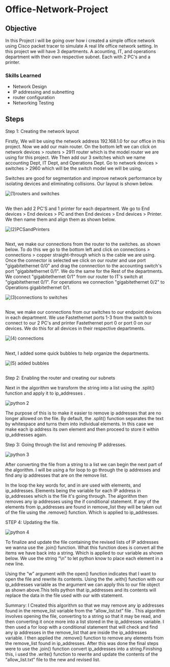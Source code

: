 # Office-Network-Project

## Objective

In this Project i will be going over how i created a simple office network using Cisco packet tracer to simulate A real life office network setting. In this project we will have 3 departments. A acounting, IT, and operations department with their own respective subnet. Each with 2 PC's and a printer. 

### Skills Learned

- Network Design  
- IP addressing and subnetting
- router configuration
- Networking Testing 

## Steps

Step 1:
Creating the network layout

Firstly, We will be using the network address 192.168.1.0 for our office in this project. Now we add our main router. On the bottom left we can click on network devices > routers > 2911 router  which is the model router we are using for this project. We Then add our 3 switches which we name accounting Dept, IT Dept, and Operations Dept. Go to network devices > 
switches > 2960 which will be the switch model we will be using.

 Switches are good for segmentation and improve network performance by isolating devices and eliminating collisions. Our layout is shown below.

![(1)routers and switches](https://github.com/user-attachments/assets/b95c3dab-2078-4c67-9383-20f9fae192b1)

##

We then add 2 PC'S and 1 printer for each department. We go to End devices > End devices > PC and then End devices > End devices > Printer. We then name them and align them as shown below.

![(2)PCSandPrinters](https://github.com/user-attachments/assets/24a0bfdf-d4bc-4958-8b71-56bcf8f0ba51)

##

Next, we make our connections from the router to the switches. as shown below. To do this we go to the bottom left and click on connections > connections > copper straight-through which is the cable we are using. Once the connector is selected we click on our router and use port "gigabitethernet 0/0" and drag the connnection to the accounting switch's port "gigabitethernet 0/1". We do the same for the Rest of the departments. We connect "gigabitethernet 0/1" from our router to IT's switch at "gigabitethernet 0/1". For operations we connection "gigabitethernet 0/2" to Operations gigabitethernet 0/1.

![(3)connections to switches](https://github.com/user-attachments/assets/5ffdabf8-2528-4c93-8b9d-28d7220c1bac)

##

Now, we make our connections from our switches to our endpoint devices in each department. We use Fastethernet ports 1-3 from thw switch to connect to our 2 PC's and printer Fastethernet port 0 or port 0 on our devices. We do this for all devices in their respective departments.

![(4) connections](https://github.com/user-attachments/assets/59070f5e-1394-4a9e-8599-903877dc7174)

##

Next, I added some quick bubbles to help organize the departments.

![(5) added bubbles](https://github.com/user-attachments/assets/85e3d882-1514-4483-9949-85ec525b96c9)

##


Step 2:
Enabling the router and creating our subnets

Next in the algorithm we transform the string into a list using the .split() function and apply it to ip_addresses .

![python 2](https://github.com/VegaL101/Updating-Files-in-python/assets/166334918/1d09da46-eb51-4067-801d-3bd47e81cbca)

The purpose of this is to make it easier to remove ip addresses that are no longer allowed on the file. By default, the .split() function separates the text by whitespace and turns them into individual elements. In this case we make each ip address its own element and then proceed to store it within ip_addresses again.

Step 3:
Going through the list and removing IP addresses.

![python 3](https://github.com/VegaL101/Updating-Files-in-python/assets/166334918/ef708dc7-b1bf-45dc-a355-0ee0aa78e574)

After converting the file from a string to a list we can begin the next part of the algorithm.
I will be using a for loop to go through the ip addresses and find any ip addresses that are on the remove list.

In the loop the key words for, and in are used with elements, and ip_addresses. Elements being the variable for each IP address in  ip_addresses which is the file it's going through. The algorithm then removes any ip addresses using the if conditional statement. If any of the elements from ip_addresses are found in remove_list they will be taken out of the file using the .remove() function. Which is applied to ip_addresses.

STEP 4:
Updating the file.

![python 4](https://github.com/VegaL101/Updating-Files-in-python/assets/166334918/0e1e781e-eeda-47f1-a66f-82c81d0a6642)

To finalize and update the file containing the revised lists of IP addresses we wanna use the .join() function. What this function does is convert all the items we have back into a string. Which is applied to our variable as shown below. We use the string “\n” to let python know to place each element in a new line.

Using the “w” argument with the open() function indicates that I want to open the file and rewrite its contents. Using the the .with() function with our ip_addresses variable as the argument we can apply this to our file object as shown above.This tells python that ip_addresses and its contents will replace the data in the file used with our with statement.

Summary:
I Created this algorithm so that we may remove any ip addresses found in the  remove_list variable from the  “allow_list.txt” file . This algorithm involves opening the file, converting to a string so that it may be read, and then converting it once more into a list stored in the ip_addresses variable. I then used a for loop with a conditional statement that will check and find any ip addresses in the remove_list that are inside the ip_addresses variable. I then applied the .remove()  function to remove any elements from the  remove_list found in ip_addresses. After this was done the final steps were to use the .join() function convert ip_addresses into a string.Finishing this, i used the .write() function to rewrite and update the contents of the  “allow_list.txt” file to the new and revised list.



